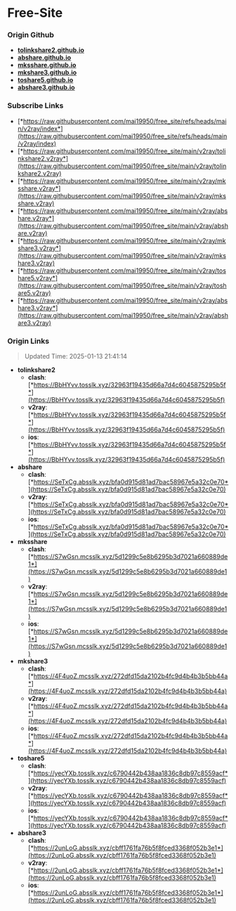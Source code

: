 # Free-Site

### Origin Github

- [**tolinkshare2.github.io**](https://github.com/tolinkshare2/tolinkshare2.github.io)
- [**abshare.github.io**](https://github.com/abshare/abshare.github.io)
- [**mksshare.github.io**](https://github.com/mksshare/mksshare.github.io)
- [**mkshare3.github.io**](https://github.com/mkshare3/mkshare3.github.io)
- [**toshare5.github.io**](https://github.com/toshare5/toshare5.github.io)
- [**abshare3.github.io**](https://github.com/abshare3/abshare3.github.io)

### Subscribe Links

- [*https://raw.githubusercontent.com/mai19950/free_site/refs/heads/main/v2ray/index*](https://raw.githubusercontent.com/mai19950/free_site/refs/heads/main/v2ray/index)
- [*https://raw.githubusercontent.com/mai19950/free_site/main/v2ray/tolinkshare2.v2ray*](https://raw.githubusercontent.com/mai19950/free_site/main/v2ray/tolinkshare2.v2ray)
- [*https://raw.githubusercontent.com/mai19950/free_site/main/v2ray/mksshare.v2ray*](https://raw.githubusercontent.com/mai19950/free_site/main/v2ray/mksshare.v2ray)
- [*https://raw.githubusercontent.com/mai19950/free_site/main/v2ray/abshare.v2ray*](https://raw.githubusercontent.com/mai19950/free_site/main/v2ray/abshare.v2ray)
- [*https://raw.githubusercontent.com/mai19950/free_site/main/v2ray/mkshare3.v2ray*](https://raw.githubusercontent.com/mai19950/free_site/main/v2ray/mkshare3.v2ray)
- [*https://raw.githubusercontent.com/mai19950/free_site/main/v2ray/toshare5.v2ray*](https://raw.githubusercontent.com/mai19950/free_site/main/v2ray/toshare5.v2ray)
- [*https://raw.githubusercontent.com/mai19950/free_site/main/v2ray/abshare3.v2ray*](https://raw.githubusercontent.com/mai19950/free_site/main/v2ray/abshare3.v2ray)

### Origin Links

> Updated Time: 2025-01-13 21:41:14

- **tolinkshare2**
  - **clash**: [*https://BbHYvv.tosslk.xyz/32963f19435d66a7d4c6045875295b5f*](https://BbHYvv.tosslk.xyz/32963f19435d66a7d4c6045875295b5f)
  - **v2ray**: [*https://BbHYvv.tosslk.xyz/32963f19435d66a7d4c6045875295b5f*](https://BbHYvv.tosslk.xyz/32963f19435d66a7d4c6045875295b5f)
  - **ios**: [*https://BbHYvv.tosslk.xyz/32963f19435d66a7d4c6045875295b5f*](https://BbHYvv.tosslk.xyz/32963f19435d66a7d4c6045875295b5f)
- **abshare**
  - **clash**: [*https://SeTxCg.absslk.xyz/bfa0d915d81ad7bac58967e5a32c0e70*](https://SeTxCg.absslk.xyz/bfa0d915d81ad7bac58967e5a32c0e70)
  - **v2ray**: [*https://SeTxCg.absslk.xyz/bfa0d915d81ad7bac58967e5a32c0e70*](https://SeTxCg.absslk.xyz/bfa0d915d81ad7bac58967e5a32c0e70)
  - **ios**: [*https://SeTxCg.absslk.xyz/bfa0d915d81ad7bac58967e5a32c0e70*](https://SeTxCg.absslk.xyz/bfa0d915d81ad7bac58967e5a32c0e70)
- **mksshare**
  - **clash**: [*https://S7wGsn.mcsslk.xyz/5d1299c5e8b6295b3d7021a660889de1*](https://S7wGsn.mcsslk.xyz/5d1299c5e8b6295b3d7021a660889de1)
  - **v2ray**: [*https://S7wGsn.mcsslk.xyz/5d1299c5e8b6295b3d7021a660889de1*](https://S7wGsn.mcsslk.xyz/5d1299c5e8b6295b3d7021a660889de1)
  - **ios**: [*https://S7wGsn.mcsslk.xyz/5d1299c5e8b6295b3d7021a660889de1*](https://S7wGsn.mcsslk.xyz/5d1299c5e8b6295b3d7021a660889de1)
- **mkshare3**
  - **clash**: [*https://4F4uoZ.mcsslk.xyz/272dfd15da2102b4fc9d4b4b3b5bb44a*](https://4F4uoZ.mcsslk.xyz/272dfd15da2102b4fc9d4b4b3b5bb44a)
  - **v2ray**: [*https://4F4uoZ.mcsslk.xyz/272dfd15da2102b4fc9d4b4b3b5bb44a*](https://4F4uoZ.mcsslk.xyz/272dfd15da2102b4fc9d4b4b3b5bb44a)
  - **ios**: [*https://4F4uoZ.mcsslk.xyz/272dfd15da2102b4fc9d4b4b3b5bb44a*](https://4F4uoZ.mcsslk.xyz/272dfd15da2102b4fc9d4b4b3b5bb44a)
- **toshare5**
  - **clash**: [*https://yecYXb.tosslk.xyz/c6790442b438aa1836c8db97c8559acf*](https://yecYXb.tosslk.xyz/c6790442b438aa1836c8db97c8559acf)
  - **v2ray**: [*https://yecYXb.tosslk.xyz/c6790442b438aa1836c8db97c8559acf*](https://yecYXb.tosslk.xyz/c6790442b438aa1836c8db97c8559acf)
  - **ios**: [*https://yecYXb.tosslk.xyz/c6790442b438aa1836c8db97c8559acf*](https://yecYXb.tosslk.xyz/c6790442b438aa1836c8db97c8559acf)
- **abshare3**
  - **clash**: [*https://2unLoG.absslk.xyz/cbff1761fa76b5f8fced3368f052b3e1*](https://2unLoG.absslk.xyz/cbff1761fa76b5f8fced3368f052b3e1)
  - **v2ray**: [*https://2unLoG.absslk.xyz/cbff1761fa76b5f8fced3368f052b3e1*](https://2unLoG.absslk.xyz/cbff1761fa76b5f8fced3368f052b3e1)
  - **ios**: [*https://2unLoG.absslk.xyz/cbff1761fa76b5f8fced3368f052b3e1*](https://2unLoG.absslk.xyz/cbff1761fa76b5f8fced3368f052b3e1)
